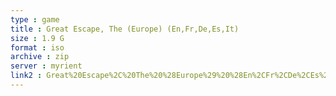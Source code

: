 ```yaml
---
type : game
title : Great Escape, The (Europe) (En,Fr,De,Es,It)
size : 1.9 G
format : iso
archive : zip
server : myrient
link2 : Great%20Escape%2C%20The%20%28Europe%29%20%28En%2CFr%2CDe%2CEs%2CIt%29
---
```

